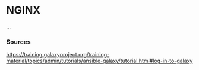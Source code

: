 # NGINX
...

### Sources
https://training.galaxyproject.org/training-material/topics/admin/tutorials/ansible-galaxy/tutorial.html#log-in-to-galaxy
